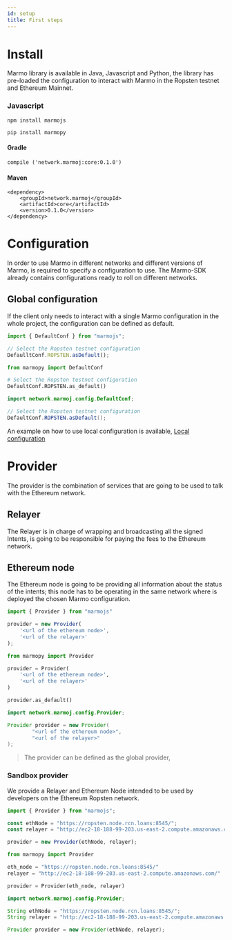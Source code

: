 ```yaml
---
id: setup
title: First steps
---
```


# Install

Marmo library is available in Java, Javascript and Python, the library has pre-loaded the configuration to interact with Marmo in the Ropsten testnet and Ethereum Mainnet.

### Javascript

<!--DOCUSAURUS_CODE_TABS-->
<!--JavaScript-->
```shell
npm install marmojs
```
<!--Python-->
```shell
pip install marmopy
```
<!--Java-->
#### Gradle
```shell
compile ('network.marmoj:core:0.1.0')
```
#### Maven
```shell
<dependency>
    <groupId>network.marmoj</groupId>
    <artifactId>core</artifactId>
    <version>0.1.0</version>
</dependency>
```
<!--END_DOCUSAURUS_CODE_TABS-->

# Configuration

In order to use Marmo in different networks and different versions of Marmo, is required to specify a configuration to use. The Marmo-SDK already contains configurations ready to roll on different networks.

## Global configuration

If the client only needs to interact with a single Marmo configuration in the whole project, the configuration can be defined as default.

<!--DOCUSAURUS_CODE_TABS-->
<!--JavaScript-->
```js
import { DefaultConf } from "marmojs";

// Select the Ropsten testnet configuration
DefaulltConf.ROPSTEN.asDefault();
```
<!--Python-->
```python
from marmopy import DefaultConf

# Select the Ropsten testnet configuration
DefaultConf.ROPSTEN.as_default()
```
<!--Java-->
```java
import network.marmoj.config.DefaultConf;

// Select the Ropsten testnet configuration
DefaultConf.ROPSTEN.asDefault();
```
<!--END_DOCUSAURUS_CODE_TABS-->

An example on how to use local configuration is available, [Local configuration](wallet#using-a-custom-configuration)

# Provider

The provider is the combination of services that are going to be used to talk with the Ethereum network.

## Relayer

The Relayer is in charge of wrapping and broadcasting all the signed Intents, is going to be responsible for paying the fees to the Ethereum network.

## Ethereum node

The Ethereum node is going to be providing all information about the status of the intents; this node has to be operating in the same network where is deployed the chosen Marmo configuration.


<!--DOCUSAURUS_CODE_TABS-->
<!--JavaScript-->
```js
import { Provider } from "marmojs"

provider = new Provider(
    '<url of the ethereum node>',
    '<url of the relayer>'
);
```
<!--Python-->
```python
from marmopy import Provider

provider = Provider(
    '<url of the ethereum node>',
    '<url of the relayer>'
)

provider.as_default()
```
<!--Java-->
```java
import network.marmoj.config.Provider;

Provider provider = new Provider(
        "<url of the ethereum node>", 
        "<url of the relayer>"
);
```
<!--END_DOCUSAURUS_CODE_TABS-->
> The provider can be defined as the global provider, 

### Sandbox provider

We provide a Relayer and Ethereum Node intended to be used by developers on the Ethereum Ropsten network.

<!--DOCUSAURUS_CODE_TABS-->
<!--JavaScript-->
```js
import { Provider } from "marmojs";

const ethNode = "https://ropsten.node.rcn.loans:8545/";
const relayer = "http://ec2-18-188-99-203.us-east-2.compute.amazonaws.com/";

provider = new Provider(ethNode, relayer);
```
<!--Python-->
```python
from marmopy import Provider

eth_node = "https://ropsten.node.rcn.loans:8545/"
relayer = "http://ec2-18-188-99-203.us-east-2.compute.amazonaws.com/"

provider = Provider(eth_node, relayer)
```
<!--Java-->
```java
import network.marmoj.config.Provider;

String ethNode = "https://ropsten.node.rcn.loans:8545/";
String relayer = "http://ec2-18-188-99-203.us-east-2.compute.amazonaws.com/";

Provider provider = new Provider(ethNode, relayer);
```
<!--END_DOCUSAURUS_CODE_TABS-->
